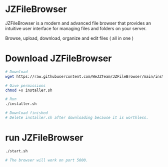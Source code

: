 # JZFileBrowser
JZFileBrowser is a modern and advanced file browser that provides an intuitive user interface for managing files and folders on your server.

Browse, upload, download, organize and edit files ( all in one )

# Download JZFileBrowser
  
```bash
# Download
wget https://raw.githubusercontent.com/WeJZTeam/JZFileBrowser/main/installer.sh

# Give permissions
chmod +x installer.sh

# Run
./installer.sh

# Download finished
# Delete installer.sh after downloading because it is worthless.
```

# run JZFileBrowser
  
```bash
./start.sh

# The browser will work on port 5000.
```
